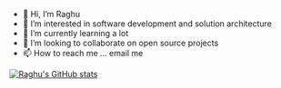 - 👋 Hi, I’m Raghu
- 👀 I’m interested in software development and solution architecture
- 🌱 I’m currently learning a lot
- 💞️ I’m looking to collaborate on open source projects
- 📫 How to reach me ... email me

<!---
veniceofcode/veniceofcode is a ✨ special ✨ repository because its `README.md` (this file) appears on your GitHub profile.
You can click the Preview link to take a look at your changes.
--->
[![Raghu's GitHub stats](https://github-readme-stats.vercel.app/api?username=veniceofcode)](https://github.com/veniceofcode/github-readme-stats)
